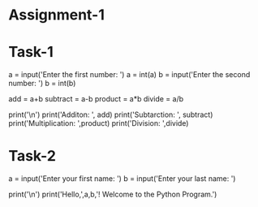 # Assignment-1
# Task-1

a = input('Enter the first number: ')
a = int(a)
b = input('Enter the second number: ')
b = int(b)

add = a+b
subtract = a-b
product = a*b
divide = a/b

print('\n')
print('Additon: ', add)
print('Subtarction: ', subtract)
print('Multiplication: ',product)
print('Division: ',divide)


# Task-2

a = input('Enter your first name: ')
b = input('Enter your last name: ')

print('\n')
print('Hello,',a,b,'! Welcome to the Python Program.')

